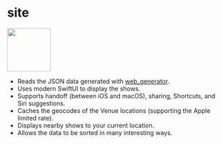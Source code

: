 # site
<img src="https://www.bolsinga.com/comp.gif" width="100">

- Reads the JSON data generated with [web_generator](https://github.com/bolsinga/web_generator).
- Uses modern SwiftUI to display the shows.
- Supports handoff (between iOS and macOS), sharing, Shortcuts, and Siri suggestions.
- Caches the geocodes of the Venue locations (supporting the Apple limited rate).
- Displays nearby shows to your current location.
- Allows the data to be sorted in many interesting ways.
